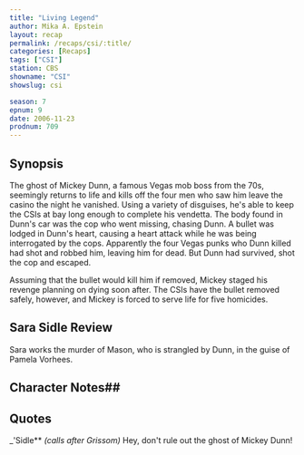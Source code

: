 ```yaml
---
title: "Living Legend"
author: Mika A. Epstein
layout: recap
permalink: /recaps/csi/:title/
categories: [Recaps]
tags: ["CSI"]
station: CBS
showname: "CSI"
showslug: csi

season: 7
epnum: 9
date: 2006-11-23
prodnum: 709  
---
```


## Synopsis

The ghost of Mickey Dunn, a famous Vegas mob boss from the 70s, seemingly returns to life and kills off the four men who saw him leave the casino the night he vanished. Using a variety of disguises, he's able to keep the CSIs at bay long enough to complete his vendetta. The body found in Dunn's car was the cop who went missing, chasing Dunn. A bullet was lodged in Dunn's heart, causing a heart attack while he was being interrogated by the cops. Apparently the four Vegas punks who Dunn killed had shot and robbed him, leaving him for dead. But Dunn had survived, shot the cop and escaped.

Assuming that the bullet would kill him if removed, Mickey staged his revenge planning on dying soon after. The CSIs have the bullet removed safely, however, and Mickey is forced to serve life for five homicides.

## Sara Sidle Review

Sara works the murder of Mason, who is strangled by Dunn, in the guise of Pamela Vorhees.

## Character Notes## 

## Quotes

_'Sidle** _(calls after Grissom)_ Hey, don't rule out the ghost of Mickey Dunn!

